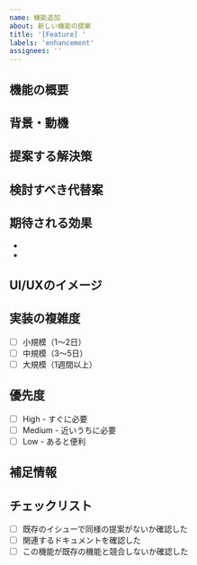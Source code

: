 ```yaml
---
name: 機能追加
about: 新しい機能の提案
title: '[Feature] '
labels: 'enhancement'
assignees: ''
---
```


## 機能の概要

<!-- この機能が何をするものか、簡潔に説明してください -->

## 背景・動機

<!-- なぜこの機能が必要なのか、どのような問題を解決するのか -->

## 提案する解決策

<!-- どのように実装するか、具体的なアイデアがあれば記載 -->

## 検討すべき代替案

<!-- 他にどのようなアプローチが考えられるか -->

## 期待される効果

-
-

## UI/UXのイメージ

<!-- スクリーンショット、モックアップ、ワイヤーフレームなどがあれば添付 -->

## 実装の複雑度

- [ ] 小規模（1〜2日）
- [ ] 中規模（3〜5日）
- [ ] 大規模（1週間以上）

## 優先度

- [ ] High - すぐに必要
- [ ] Medium - 近いうちに必要
- [ ] Low - あると便利

## 補足情報

<!-- その他、参考になる情報があれば記載 -->

## チェックリスト

- [ ] 既存のイシューで同様の提案がないか確認した
- [ ] 関連するドキュメントを確認した
- [ ] この機能が既存の機能と競合しないか確認した
